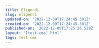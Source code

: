 ```yaml
---
title: Eligendi
slug: eligendi
updated-on: '2022-12-09T17:24:45.301Z'
created-on: '2022-12-09T17:24:45.301Z'
published-on: '2022-12-09T17:25:26.528Z'
layout: '[test-cms].html'
tags: test-cms
---
```



